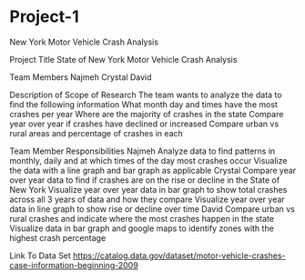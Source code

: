 # Project-1
New York Motor Vehicle Crash Analysis

Project Title 
State of New York Motor Vehicle Crash Analysis

Team Members
Najmeh
Crystal 
David

Description of Scope of Research
The team wants to analyze the data to find the following information
What month day and times have the most crashes per year
Where are the majority of crashes in the state
Compare year over year if crashes have declined or increased
Compare urban vs rural areas and percentage of crashes in each

Team Member Responsibilities 
Najmeh
Analyze data to find patterns in monthly, daily and at which times of the day most crashes occur
Visualize the data with a line graph and bar graph as applicable 
Crystal 
Compare year over year data to find if crashes are on the rise or decline in the State of New York
Visualize year over year data in bar graph to show total crashes across all 3 years of data and how they compare
Visualize year over year data in line graph to show rise or decline over time
David
Compare urban vs rural crashes and indicate where the most crashes happen in the state 
Visualize data in bar graph and google maps to identify zones with the highest crash percentage 


Link To Data Set
https://catalog.data.gov/dataset/motor-vehicle-crashes-case-information-beginning-2009
